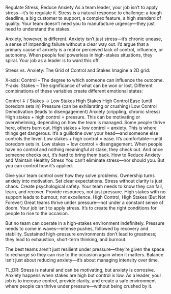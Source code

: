 Regulate Stress, Reduce Anxiety
As a team leader, your job isn’t to apply stress—it’s to regulate it. Stress is a natural response to challenge: a tough deadline, a big customer to support, a complex feature, a high standard of quality. Your team doesn’t need you to manufacture urgency—they just need to understand the stakes.

Anxiety, however, is different. Anxiety isn’t just stress—it’s chronic unease, a sense of impending failure without a clear way out. I’d argue that a primary cause of anxiety is a real or perceived lack of control, influence, or autonomy. When people feel powerless in high-stakes situations, they spiral. Your job as a leader is to ward this off.

Stress vs. Anxiety: The Grid of Control and Stakes
Imagine a 2D grid:

X-axis: Control – The degree to which someone can influence the outcome.
Y-axis: Stakes – The significance of what can be won or lost.
Different combinations of these variables create different emotional states:

Control ↓ / Stakes →	Low Stakes	High Stakes
High Control	Ease (until boredom sets in)	Pressure (can be exhilarating or crushing)
Low Control	Demotivation (leads to disengagement)	Anxiety (crippling, chronic stress)
High stakes + high control = pressure. This can be motivating or overwhelming, depending on how the team is managed. Some people thrive here, others burn out.
High stakes + low control = anxiety. This is where things get dangerous. It’s a guillotine over your head—and someone else controls the lever.
Low stakes + high control = ease. It’s comfortable—until boredom sets in.
Low stakes + low control = disengagement. When people have no control and nothing meaningful at stake, they check out. And once someone checks out, it’s hard to bring them back.
How to Reduce Anxiety and Maintain Healthy Stress
You can’t eliminate stress—nor should you. But you can control how it’s applied.

Give your team control over how they solve problems. Ownership turns anxiety into motivation.
Set clear expectations. Stress without clarity is just chaos.
Create psychological safety. Your team needs to know they can fail, learn, and recover.
Provide resources, not just pressure. High stakes with no support leads to burnout, not excellence.
High Control, High Stakes (But Not Forever)
Great teams thrive under pressure—not under a constant sense of doom. Your job isn’t to apply stress. It’s to create the right conditions for people to rise to the occasion.

But no team can operate in a high-stakes environment indefinitely. Pressure needs to come in waves—intense pushes, followed by recovery and stability. Sustained high-pressure environments don’t lead to greatness; they lead to exhaustion, short-term thinking, and burnout.

The best teams aren’t just resilient under pressure—they’re given the space to recharge so they can rise to the occasion again when it matters. Balance isn’t just about reducing anxiety—it’s about managing intensity over time.

TL;DR:
Stress is natural and can be motivating, but anxiety is corrosive. Anxiety happens when stakes are high but control is low. As a leader, your job is to increase control, provide clarity, and create a safe environment where people can thrive under pressure—without being crushed by it.